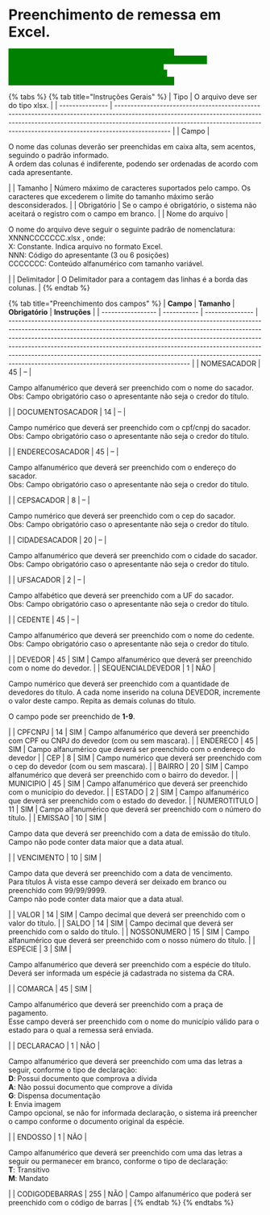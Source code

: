 # Preenchimento de remessa em Excel.

<mark style="color:green;background-color:green;">**``**</mark>[<mark style="color:green;background-color:green;">**`DOWNLOAD DO ARQUIVO EXEMPLO`**</mark>](https://github.com/p21sistemas/manual-cra-21/blob/main/XNNNCCCCCC.xlsx?raw=true)<mark style="color:green;background-color:green;">**``**</mark>

{% tabs %}
{% tab title="Instruções Gerais" %}
| Tipo            | O arquivo deve ser do tipo xlsx.                                                                                                                                                                                                                            |
| --------------- | ----------------------------------------------------------------------------------------------------------------------------------------------------------------------------------------------------------------------------------------------------------- |
| Campo           | <p>O nome das colunas deverão ser preenchidas em caixa alta, sem acentos, seguindo o padrão informado.<br>A ordem das colunas é indiferente, podendo ser ordenadas de acordo com cada apresentante.</p>                                                     |
| Tamanho         | Número máximo de caracteres suportados pelo campo. Os caracteres que excederem o limite do tamanho máximo serão desconsiderados.                                                                                                                            |
| Obrigatório     | Se o campo é obrigatório, o sistema não aceitará o registro com o campo em branco.                                                                                                                                                                          |
| Nome do arquivo | <p>O nome do arquivo deve seguir o seguinte padrão de nomenclatura: XNNNCCCCCCC.xlsx , onde:<br>X: Constante. Indica arquivo no formato Excel.<br>NNN: Código do apresentante (3 ou 6 posições)<br>CCCCCCC: Conteúdo alfanumérico com tamanho variável.</p> |
| Delimitador     | O Delimitador para a contagem das linhas é a borda das colunas.                                                                                                                                                                                             |
{% endtab %}

{% tab title="Preenchimento dos campos" %}
| **Campo**         | **Tamanho** | **Obrigatório** | **Instruções**                                                                                                                                                                                                                                                                                                                                                                                                                                                 |
| ----------------- | ----------- | --------------- | -------------------------------------------------------------------------------------------------------------------------------------------------------------------------------------------------------------------------------------------------------------------------------------------------------------------------------------------------------------------------------------------------------------------------------------------------------------- |
| NOMESACADOR       | 45          | –               | <p>Campo alfanumérico que deverá ser preenchido com o nome do sacador.<br>Obs: Campo obrigatório caso o apresentante não seja o credor do título.</p>                                                                                                                                                                                                                                                                                                          |
| DOCUMENTOSACADOR  | 14          | –               | <p>Campo numérico que deverá ser preenchido com o cpf/cnpj do sacador.<br>Obs: Campo obrigatório caso o apresentante não seja o credor do título.</p>                                                                                                                                                                                                                                                                                                          |
| ENDERECOSACADOR   | 45          | –               | <p>Campo alfanumérico que deverá ser preenchido com o endereço do sacador.<br>Obs: Campo obrigatório caso o apresentante não seja o credor do título.</p>                                                                                                                                                                                                                                                                                                      |
| CEPSACADOR        | 8           | –               | <p>Campo numérico que deverá ser preenchido com o cep do sacador.<br>Obs: Campo obrigatório caso o apresentante não seja o credor do título.</p>                                                                                                                                                                                                                                                                                                               |
| CIDADESACADOR     | 20          | –               | <p>Campo alfanumérico que deverá ser preenchido com o cidade do sacador.<br>Obs: Campo obrigatório caso o apresentante não seja o credor do título.</p>                                                                                                                                                                                                                                                                                                        |
| UFSACADOR         | 2           | –               | <p>Campo alfabético que deverá ser preenchido com a UF do sacador.<br>Obs: Campo obrigatório caso o apresentante não seja o credor do título.</p>                                                                                                                                                                                                                                                                                                              |
| CEDENTE           | 45          | –               | <p>Campo alfanumérico que deverá ser preenchido com o nome do cedente.<br>Obs: Campo obrigatório caso o apresentante não seja o credor do título.</p>                                                                                                                                                                                                                                                                                                          |
| DEVEDOR           | 45          | SIM             | Campo alfanumérico que deverá ser preenchido com o nome do devedor.                                                                                                                                                                                                                                                                                                                                                                                            |
| SEQUENCIALDEVEDOR | 1           | NÃO             | <p>Campo numérico que deverá ser preenchido com a quantidade de devedores do título. A cada nome inserido na coluna DEVEDOR, incremente o valor deste campo. Repita as demais colunas do título.</p><p>O campo pode ser preenchido de <strong>1-9</strong>.</p>                                                                                                                                                                                                |
| CPFCNPJ           | 14          | SIM             | Campo alfanumérico que deverá ser preenchido com CPF ou CNPJ do devedor (com ou sem mascara).                                                                                                                                                                                                                                                                                                                                                                  |
| ENDERECO          | 45          | SIM             | Campo alfanumérico que deverá ser preenchido com o endereço do devedor                                                                                                                                                                                                                                                                                                                                                                                         |
| CEP               | 8           | SIM             | Campo numérico que deverá ser preenchido com o cep do devedor (com ou sem mascara).                                                                                                                                                                                                                                                                                                                                                                            |
| BAIRRO            | 20          | SIM             | Campo alfanumérico que deverá ser preenchido com o bairro do devedor.                                                                                                                                                                                                                                                                                                                                                                                          |
| MUNICIPIO         | 45          | SIM             | Campo alfanumérico que deverá ser preenchido com o município do devedor.                                                                                                                                                                                                                                                                                                                                                                                       |
| ESTADO            | 2           | SIM             | Campo alfanumérico que deverá ser preenchido com o estado do devedor.                                                                                                                                                                                                                                                                                                                                                                                          |
| NUMEROTITULO      | 11          | SIM             | Campo alfanumérico que deverá ser preenchido com o número do título.                                                                                                                                                                                                                                                                                                                                                                                           |
| EMISSAO           | 10          | SIM             | <p>Campo data que deverá ser preenchido com a data de emissão do título.<br>Campo não pode conter data maior que a data atual.</p>                                                                                                                                                                                                                                                                                                                             |
| VENCIMENTO        | 10          | SIM             | <p>Campo data que deverá ser preenchido com a data de vencimento.<br>Para títulos À vista esse campo deverá ser deixado em branco ou preenchido com 99/99/9999.<br>Campo não pode conter data maior que a data atual.</p>                                                                                                                                                                                                                                      |
| VALOR             | 14          | SIM             | Campo decimal que deverá ser preenchido com o valor do título.                                                                                                                                                                                                                                                                                                                                                                                                 |
| SALDO             | 14          | SIM             | Campo decimal que deverá ser preenchido com o saldo do título.                                                                                                                                                                                                                                                                                                                                                                                                 |
| NOSSONUMERO       | 15          | SIM             | Campo alfanumérico que deverá ser preenchido com o nosso número do título.                                                                                                                                                                                                                                                                                                                                                                                     |
| ESPECIE           | 3           | SIM             | <p>Campo alfanumérico que deverá ser preenchido com a espécie do título.<br>Deverá ser informada um espécie já cadastrada no sistema da CRA.</p>                                                                                                                                                                                                                                                                                                               |
| COMARCA           | 45          | SIM             | <p>Campo alfanumérico que deverá ser preenchido com a praça de pagamento.<br>Esse campo deverá ser preenchido com o nome do município válido para o estado para o qual a remessa será enviada.</p>                                                                                                                                                                                                                                                             |
| DECLARACAO        | 1           | NÃO             | <p>Campo alfanumérico que deverá ser preenchido com uma das letras a seguir, conforme o tipo de declaração:<br><strong>D</strong>: Possui documento que comprova a dívida<br><strong>A</strong>: Não possui documento que comprove a dívida<br><strong>G</strong>: Dispensa documentação<br><strong>I</strong>: Envia imagem<br>Campo opcional, se não for informada declaração, o sistema irá preencher o campo conforme o documento original da espécie.</p> |
| ENDOSSO           | 1           | NÃO             | <p>Campo alfanumérico que deverá ser preenchido com uma das letras a seguir ou permanecer em branco, conforme o tipo de declaração:<br><strong>T</strong>: Transitivo<br><strong>M</strong>: Mandato</p>                                                                                                                                                                                                                                                       |
| CODIGODEBARRAS    | 255         | NÃO             | Campo alfanumérico que poderá ser preenchido com o código de barras                                                                                                                                                                                                                                                                                                                                                                                            |
{% endtab %}
{% endtabs %}

